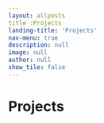 ```yaml
---
layout: allposts
title :Projects
landing-title: 'Projects'
nav-menu: true
description: null
image: null
author: null
show_tile: false
---
```


<h1>Projects</h1>
